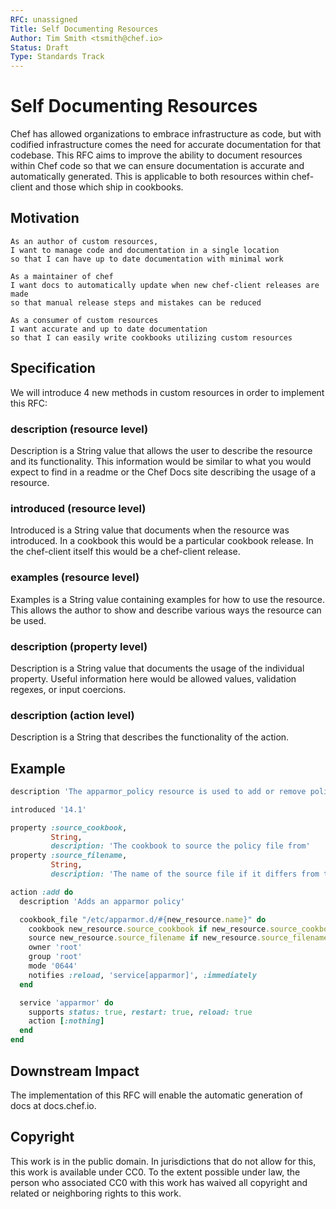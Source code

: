 ```yaml
---
RFC: unassigned
Title: Self Documenting Resources
Author: Tim Smith <tsmith@chef.io>
Status: Draft
Type: Standards Track
---
```


# Self Documenting Resources

Chef has allowed organizations to embrace infrastructure as code, but with codified infrastructure comes the need for accurate documentation for that codebase. This RFC aims to improve the ability to document resources within Chef code so that we can ensure documentation is accurate and automatically generated. This is applicable to both resources within chef-client and those which ship in cookbooks.

## Motivation

```
As an author of custom resources,
I want to manage code and documentation in a single location
so that I can have up to date documentation with minimal work

As a maintainer of chef
I want docs to automatically update when new chef-client releases are made
so that manual release steps and mistakes can be reduced

As a consumer of custom resources
I want accurate and up to date documentation
so that I can easily write cookbooks utilizing custom resources
```

## Specification

We will introduce 4 new methods in custom resources in order to implement this RFC:

### description (resource level)

Description is a String value that allows the user to describe the resource and its functionality. This information would be similar to what you would expect to find in a readme or the Chef Docs site describing the usage of a resource.

### introduced (resource level)

Introduced is a String value that documents when the resource was introduced. In a cookbook this would be a particular cookbook release. In the chef-client itself this would be a chef-client release.

### examples (resource level)

Examples is a String value containing examples for how to use the resource. This allows the author to show and describe various ways the resource can be used.

### description (property level)

Description is a String value that documents the usage of the individual property. Useful information here would be allowed values, validation regexes, or input coercions.

### description (action level)

Description is a String that describes the functionality of the action.

## Example

```ruby
description 'The apparmor_policy resource is used to add or remove policy files from a cookbook file'

introduced '14.1'

property :source_cookbook,
         String,
         description: 'The cookbook to source the policy file from'
property :source_filename,
         String,
         description: 'The name of the source file if it differs from the apparmor.d file being created'

action :add do
  description 'Adds an apparmor policy'

  cookbook_file "/etc/apparmor.d/#{new_resource.name}" do
    cookbook new_resource.source_cookbook if new_resource.source_cookbook
    source new_resource.source_filename if new_resource.source_filename
    owner 'root'
    group 'root'
    mode '0644'
    notifies :reload, 'service[apparmor]', :immediately
  end

  service 'apparmor' do
    supports status: true, restart: true, reload: true
    action [:nothing]
  end
end
```

## Downstream Impact

The implementation of this RFC will enable the automatic generation of docs at docs.chef.io.

## Copyright

This work is in the public domain. In jurisdictions that do not allow for this, this work is available under CC0\. To the extent possible under law, the person who associated CC0 with this work has waived all copyright and related or neighboring rights to this work.
